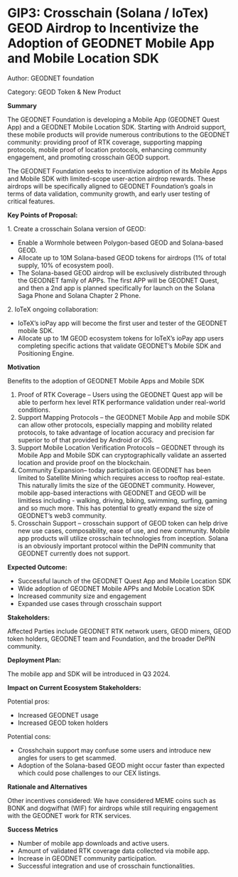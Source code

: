 GIP3: Crosschain (Solana / IoTex) GEOD Airdrop to Incentivize the Adoption of GEODNET Mobile App and Mobile Location SDK
========================================================================================================================

Author: GEODNET foundation

Category: GEOD Token & New Product  

  

**Summary**

The GEODNET Foundation is developing a Mobile App (GEODNET Quest App) and a GEODNET Mobile Location SDK. Starting with Android support, these mobile products will provide numerous contributions to the GEODNET community: providing proof of RTK coverage, supporting mapping protocols, mobile proof of location protocols, enhancing community engagement, and promoting crosschain GEOD support.  

The GEODNET Foundation seeks to incentivize adoption of its Mobile Apps and Mobile SDK with limited-scope user-action airdrop rewards. These airdrops will be specifically aligned to GEODNET Foundation’s goals in terms of data validation, community growth, and early user testing of critical features.

  

**Key Points of Proposal:**  

1\. Create a crosschain Solana version of GEOD:

*   Enable a Wormhole between Polygon-based GEOD and Solana-based GEOD.
*   Allocate up to 10M Solana-based GEOD tokens for airdrops (1% of total supply, 10% of ecosystem pool).
*   The Solana-based GEOD airdrop will be exclusively distributed through the GEODNET family of APPs. The first APP will be GEODNET Quest, and then a 2nd app is planned specifically for launch on the Solana Saga Phone and Solana Chapter 2 Phone.

2\. IoTeX ongoing collaboration:

*   IoTeX’s ioPay app will become the first user and tester of the GEODNET mobile SDK.
*   Allocate up to 1M GEOD ecosystem tokens for IoTeX’s ioPay app users completing specific actions that validate GEODNET’s Mobile SDK and Positioning Engine.

  

**Motivation**

Benefits to the adoption of GEODNET Mobile Apps and Mobile SDK

1.  Proof of RTK Coverage – Users using the GEODNET Quest app will be able to perform hex level RTK performance validation under real-world conditions.
2.  Support Mapping Protocols – the GEODNET Mobile App and mobile SDK can allow other protocols, especially mapping and mobility related protocols, to take advantage of location accuracy and precision far superior to of that provided by Android or iOS.
3.  Support Mobile Location Verification Protocols – GEODNET through its Mobile App and Mobile SDK can cryptographically validate an asserted location and provide proof on the blockchain.
4.  Community Expansion– today participation in GEODNET has been limited to Satellite Mining which requires access to rooftop real-estate. This naturally limits the size of the GEODNET community. However, mobile app-based interactions with GEODNET and GEOD will be limitless including - walking, driving, biking, swimming, surfing, gaming and so much more. This has potential to greatly expand the size of GEODNET’s web3 community.
5.  Crosschain Support – crosschain support of GEOD token can help drive new use cases, composability, ease of use, and new community. Mobile app products will utilize crosschain technologies from inception. Solana is an obviously important protocol within the DePIN community that GEODNET currently does not support.

  

**Expected Outcome:**  

*   Successful launch of the GEODNET Quest App and Mobile Location SDK
*   Wide adoption of GEODNET Mobile APPs and Mobile Location SDK
*   Increased community size and engagement
*   Expanded use cases through crosschain support

  

**Stakeholders:**

Affected Parties include GEODNET RTK network users, GEOD miners, GEOD token holders, GEODNET team and Foundation, and the broader DePIN community.

  

**Deployment Plan:**  

The mobile app and SDK will be introduced in Q3 2024.  

  

**Impact on Current Ecosystem Stakeholders:**

Potential pros:  

*   Increased GEODNET usage
*   Increased GEOD token holders

Potential cons:  

*   Crosshchain support may confuse some users and introduce new angles for users to get scammed.
*   Adoption of the Solana-based GEOD might occur faster than expected which could pose challenges to our CEX listings.

  

**Rationale and Alternatives**

Other incentives considered: We have considered MEME coins such as BONK and dogwifhat (WIF) for airdrops while still requiring engagement with the GEODNET work for RTK services.

  

**Success Metrics**

*   Number of mobile app downloads and active users.
*   Amount of validated RTK coverage data collected via mobile app.
*   Increase in GEODNET community participation.
*   Successful integration and use of crosschain functionalities.
